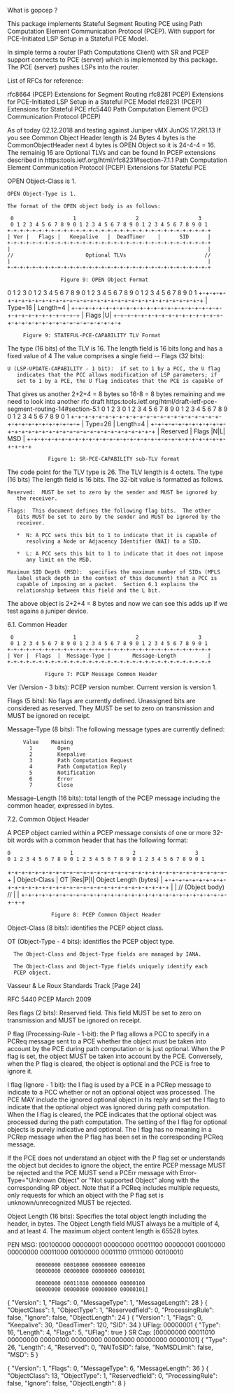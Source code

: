 
What is gopcep ?

This package implements Stateful Segment Routing PCE using Path Computation Element Communication Protocol (PCEP).
With support for PCE-Initiated LSP Setup in a Stateful PCE Model. 

In simple terms a router (Path Computations  Client) with SR and PCEP support connects to PCE (server) which is implemented by this package.
The PCE (server) pushes LSPs into the router. 


List of RFCs for reference: 

rfc8664 (PCEP) Extensions for Segment Routing
rfc8281 PCEP) Extensions for PCE-Initiated LSP Setup in a Stateful PCE Model
rfc8231 (PCEP) Extensions for Stateful PCE
rfc5440  Path Computation Element (PCE) Communication Protocol (PCEP)


As of today 02.12.2018 and testing against Juniper vMX JunOS 17.2R1.13
If you see Common Object Header length is 24 Bytes 4 bytes is the CommonObjectHeader
next 4 bytes is OPEN Object so it is 24-4-4 = 16. The remainig 16 are Optional TLVs and can be found
In PCEP extensions described in https:tools.ietf.org/html/rfc8231#section-7.1.1
Path Computation Element Communication Protocol (PCEP) Extensions for Stateful PCE




 OPEN Object-Class is 1.

    OPEN Object-Type is 1.

    The format of the OPEN object body is as follows:

     0                   1                   2                   3
     0 1 2 3 4 5 6 7 8 9 0 1 2 3 4 5 6 7 8 9 0 1 2 3 4 5 6 7 8 9 0 1
    +-+-+-+-+-+-+-+-+-+-+-+-+-+-+-+-+-+-+-+-+-+-+-+-+-+-+-+-+-+-+-+-+
    | Ver |   Flags |   Keepalive   |  DeadTimer    |      SID      |
    +-+-+-+-+-+-+-+-+-+-+-+-+-+-+-+-+-+-+-+-+-+-+-+-+-+-+-+-+-+-+-+-+
    |                                                               |
    //                       Optional TLVs                         //
    |                                                               |
    +-+-+-+-+-+-+-+-+-+-+-+-+-+-+-+-+-+-+-+-+-+-+-+-+-+-+-+-+-+-+-+-+

                     Figure 9: OPEN Object Format
                     
 

 0                   1                   2                   3
 0 1 2 3 4 5 6 7 8 9 0 1 2 3 4 5 6 7 8 9 0 1 2 3 4 5 6 7 8 9 0 1
 +-+-+-+-+-+-+-+-+-+-+-+-+-+-+-+-+-+-+-+-+-+-+-+-+-+-+-+-+-+-+-+-+
 |               Type=16         |            Length=4           |
 +-+-+-+-+-+-+-+-+-+-+-+-+-+-+-+-+-+-+-+-+-+-+-+-+-+-+-+-+-+-+-+-+
 |                             Flags                           |U|
 +-+-+-+-+-+-+-+-+-+-+-+-+-+-+-+-+-+-+-+-+-+-+-+-+-+-+-+-+-+-+-+-+

 		 Figure 9: STATEFUL-PCE-CAPABILITY TLV Format

 The type (16 bits) of the TLV is 16.  The length field is 16 bits
 long and has a fixed value of 4
 The value comprises a single field -- Flags (32 bits):

    U (LSP-UPDATE-CAPABILITY - 1 bit):  if set to 1 by a PCC, the U flag
       indicates that the PCC allows modification of LSP parameters; if
       set to 1 by a PCE, the U flag indicates that the PCE is capable of

 That gives us another 2+2+4 = 8 bytes so 16-8 = 8 bytes remaining and
 we need to look into another rfc draft https:tools.ietf.org/html/draft-ietf-pce-segment-routing-14#section-5.1
 0                   1                   2                   3
        0 1 2 3 4 5 6 7 8 9 0 1 2 3 4 5 6 7 8 9 0 1 2 3 4 5 6 7 8 9 0 1
       +-+-+-+-+-+-+-+-+-+-+-+-+-+-+-+-+-+-+-+-+-+-+-+-+-+-+-+-+-+-+-+-+
       |            Type=26            |            Length=4           |
       +-+-+-+-+-+-+-+-+-+-+-+-+-+-+-+-+-+-+-+-+-+-+-+-+-+-+-+-+-+-+-+-+
       |         Reserved              |   Flags   |N|L|      MSD      |
       +-+-+-+-+-+-+-+-+-+-+-+-+-+-+-+-+-+-+-+-+-+-+-+-+-+-+-+-+-+-+-+-+

                 Figure 1: SR-PCE-CAPABILITY sub-TLV format
 The code point for the TLV type is 26.  The TLV length is 4 octets.
 The type (16 bits) The length field is 16 bits.
 The 32-bit value is formatted as follows.

    Reserved:  MUST be set to zero by the sender and MUST be ignored by
       the receiver.

    Flags:  This document defines the following flag bits.  The other
       bits MUST be set to zero by the sender and MUST be ignored by the
       receiver.

       *  N: A PCC sets this bit to 1 to indicate that it is capable of
          resolving a Node or Adjacency Identifier (NAI) to a SID.

       *  L: A PCC sets this bit to 1 to indicate that it does not impose
          any limit on the MSD.

    Maximum SID Depth (MSD):  specifies the maximum number of SIDs (MPLS
       label stack depth in the context of this document) that a PCC is
       capable of imposing on a packet.  Section 6.1 explains the
       relationship between this field and the L bit.
 The above object is  2+2+4 = 8 bytes and now we can see this adds up
 if we test agains a juniper device.


6.1.  Common Header

     0                   1                   2                   3
     0 1 2 3 4 5 6 7 8 9 0 1 2 3 4 5 6 7 8 9 0 1 2 3 4 5 6 7 8 9 0 1
    +-+-+-+-+-+-+-+-+-+-+-+-+-+-+-+-+-+-+-+-+-+-+-+-+-+-+-+-+-+-+-+-+
    | Ver |  Flags  |  Message-Type |       Message-Length          |
    +-+-+-+-+-+-+-+-+-+-+-+-+-+-+-+-+-+-+-+-+-+-+-+-+-+-+-+-+-+-+-+-+

                Figure 7: PCEP Message Common Header

   Ver (Version - 3 bits):  PCEP version number.  Current version is
      version 1.

   Flags (5 bits):  No flags are currently defined.  Unassigned bits are
      considered as reserved.  They MUST be set to zero on transmission
      and MUST be ignored on receipt.

   Message-Type (8 bits):  The following message types are currently
      defined:

         Value    Meaning
           1        Open
           2        Keepalive
           3        Path Computation Request
           4        Path Computation Reply
           5        Notification
           6        Error
           7        Close

   Message-Length (16 bits):  total length of the PCEP message including
      the common header, expressed in bytes.


7.2.  Common Object Header

   A PCEP object carried within a PCEP message consists of one or more
   32-bit words with a common header that has the following format:

    0                   1                   2                   3
    0 1 2 3 4 5 6 7 8 9 0 1 2 3 4 5 6 7 8 9 0 1 2 3 4 5 6 7 8 9 0 1
   +-+-+-+-+-+-+-+-+-+-+-+-+-+-+-+-+-+-+-+-+-+-+-+-+-+-+-+-+-+-+-+-+
   | Object-Class  |   OT  |Res|P|I|   Object Length (bytes)       |
   +-+-+-+-+-+-+-+-+-+-+-+-+-+-+-+-+-+-+-+-+-+-+-+-+-+-+-+-+-+-+-+-+
   |                                                               |
   //                        (Object body)                        //
   |                                                               |
   +-+-+-+-+-+-+-+-+-+-+-+-+-+-+-+-+-+-+-+-+-+-+-+-+-+-+-+-+-+-+-+-+

                  Figure 8: PCEP Common Object Header

   Object-Class (8 bits):  identifies the PCEP object class.

   OT (Object-Type - 4 bits):  identifies the PCEP object type.

      The Object-Class and Object-Type fields are managed by IANA.

      The Object-Class and Object-Type fields uniquely identify each
      PCEP object.



Vasseur & Le Roux           Standards Track                    [Page 24]
 
RFC 5440                          PCEP                        March 2009


   Res flags (2 bits):  Reserved field.  This field MUST be set to zero
      on transmission and MUST be ignored on receipt.

   P flag (Processing-Rule - 1-bit):  the P flag allows a PCC to specify
      in a PCReq message sent to a PCE whether the object must be taken
      into account by the PCE during path computation or is just
      optional.  When the P flag is set, the object MUST be taken into
      account by the PCE.  Conversely, when the P flag is cleared, the
      object is optional and the PCE is free to ignore it.

   I flag (Ignore - 1 bit):  the I flag is used by a PCE in a PCRep
      message to indicate to a PCC whether or not an optional object was
      processed.  The PCE MAY include the ignored optional object in its
      reply and set the I flag to indicate that the optional object was
      ignored during path computation.  When the I flag is cleared, the
      PCE indicates that the optional object was processed during the
      path computation.  The setting of the I flag for optional objects
      is purely indicative and optional.  The I flag has no meaning in a
      PCRep message when the P flag has been set in the corresponding
      PCReq message.

   If the PCE does not understand an object with the P flag set or
   understands the object but decides to ignore the object, the entire
   PCEP message MUST be rejected and the PCE MUST send a PCErr message
   with Error-Type="Unknown Object" or "Not supported Object" along with
   the corresponding RP object.  Note that if a PCReq includes multiple
   requests, only requests for which an object with the P flag set is
   unknown/unrecognized MUST be rejected.

   Object Length (16 bits):  Specifies the total object length including
      the header, in bytes.  The Object Length field MUST always be a
      multiple of 4, and at least 4.  The maximum object content length
      is 65528 bytes.      

   PEN MSG: [00100000 00000001 00000000 00011100 
             00000001 00010000 00000000 00011000 
             00100000 00011110 01111000 00100010 
             
             00000000 00010000 00000000 00000100 
             00000000 00000000 00000000 00000101 
             
             00000000 00011010 00000000 00000100 
             00000000 00000000 00000000 00000101]

{
  "Version": 1,
  "Flags": 0,
  "MessageType": 1,
  "MessageLength": 28
}
{
  "ObjectClass": 1,
  "ObjectType": 1,
  "Reservedfield": 0,
  "ProcessingRule": false,
  "Ignore": false,
  "ObjectLength": 24
}
{
  "Version": 1,
  "Flags": 0,
  "Keepalive": 30,
  "DeadTimer": 120,
  "SID": 34
}
UFlag: 00000001 
{
  "Type": 16,
  "Length": 4,
  "Flags": 5,
  "UFlag": true
}
SR Cap: [00000000 00011010 00000000 00000100 00000000 00000000 00000000 00000101] 
{
  "Type": 26,
  "Length": 4,
  "Reserved": 0,
  "NAIToSID": false,
  "NoMSDLimit": false,
  "MSD": 5
}



{
  "Version": 1,
  "Flags": 0,
  "MessageType": 6,
  "MessageLength": 36
}
{
  "ObjectClass": 13,
  "ObjectType": 1,
  "Reservedfield": 0,
  "ProcessingRule": false,
  "Ignore": false,
  "ObjectLength": 8
}
